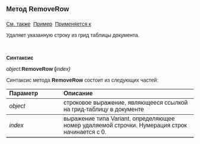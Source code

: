 ﻿<html>
<head>
<title>Документ\Грид-таблица\RemoveRow</title>
</head>

<body>

<p><strong><font size="4" face="Arial">Метод RemoveRow<br>
<br>
</font></strong><font face="Arial"><a href="../AsGrid.html">См. также</a>&nbsp;
<a href="../../../Examples/E_AsGrid_3.html">Пример</a>&nbsp; <a href="../AsGrid.html">
Применяется к</a></font></p>

<p class="label"><font face="Arial">Удаляет указанную строку из грид 
таблицы документа.</font></p>

<p class="label">&nbsp;</p>

<p class="label"><font face="Arial"><b>Синтаксис</b></font></p>

<p><font face="Arial"><em>object.</em><strong>RemoveRow (</strong><em>index)</em></font></p>

<p><font face="Arial">Синтаксис метода <strong>RemoveRow</strong>
состоит из следующих частей:</font></p>

<table border="1" cellPadding="5" cols="2" frame="below" rules="rows">
<TBODY>
  <tr vAlign="top">
    <td class="label" width="29%"><font face="Arial"><b>Параметр</b></font></td>
    <td class="label" width="71%"><font face="Arial"><strong>Описание</strong></font></td>
  </tr>
  <tr>
    <td width="29%"><font face="Arial"><em>object</em></font></td>
    <td width="71%"><font face="Arial">строковое выражение, являющееся 
	ссылкой на грид-таблицу в документе</font></td>
  </tr>
</TBODY>
  <tr>
    <td width="29%"><font face="Arial"><em>index</em></font></td>
    <td width="71%"><font face="Arial">выражение типа Variant, 
	определяющее номер удаляемой строчки. Нумерация строк начинается с 0.</font></td>
  </tr>
</table>

<p class="label">&nbsp;</p>
</body>
</html>
